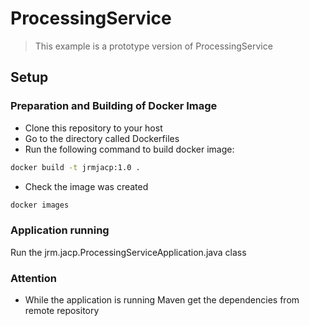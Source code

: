 # ProcessingService
> This example is a prototype version of ProcessingService

## Setup

### Preparation and Building of Docker Image 

- Clone this repository to your host
- Go to the directory called Dockerfiles
- Run the following command to build docker image: 
```bash
docker build -t jrmjacp:1.0 .
```
- Check the image was created
```bash
docker images
```
### Application running

Run the jrm.jacp.ProcessingServiceApplication.java class

### Attention
- While the application is running Maven get the dependencies
from remote repository

